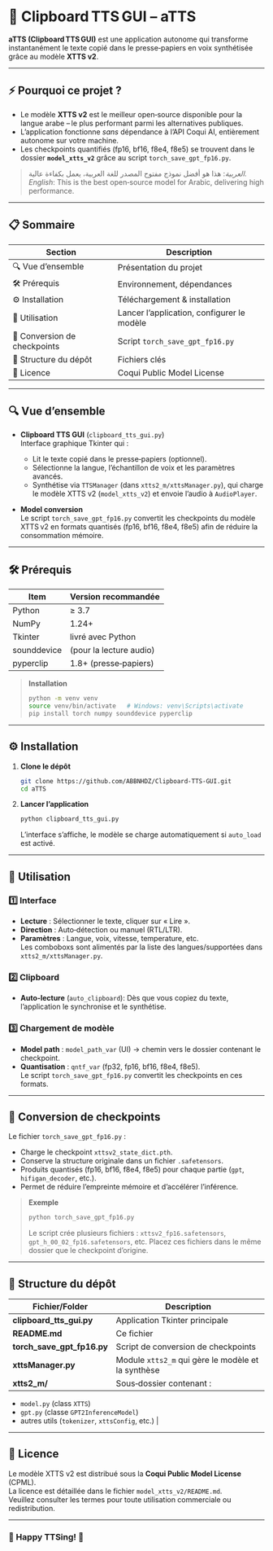 
# 📌  Clipboard TTS GUI – aTTS  
**aTTS (Clipboard TTS GUI)** est une application autonome qui transforme instantanément le texte copié dans le presse‑papiers en voix synthétisée grâce au modèle **XTTS v2**.  

---

## ⚡️ Pourquoi ce projet ?
- Le modèle **XTTS v2** est le meilleur open‑source disponible pour la langue arabe – le plus performant parmi les alternatives publiques.
- L’application fonctionne *sans* dépendance à l’API Coqui AI, entièrement autonome sur votre machine.
- Les checkpoints quantifiés (fp16, bf16, f8e4, f8e5) se trouvent dans le dossier **`model_xtts_v2`** grâce au script `torch_save_gpt_fp16.py`.

> *العربية*: هذا هو أفضل نموذج مفتوح المصدر للغة العربية، يعمل بكفاءة عالية.  
> *English*: This is the best open‑source model for Arabic, delivering high performance.

---

## 📋 Sommaire

| Section | Description |
|---------|-------------|
| 🔍 Vue d’ensemble | Présentation du projet |
| 🛠️ Prérequis | Environnement, dépendances |
| ⚙️ Installation | Téléchargement & installation |
| 🚀 Utilisation | Lancer l’application, configurer le modèle |
| 🔄 Conversion de checkpoints | Script `torch_save_gpt_fp16.py` |
| 📁 Structure du dépôt | Fichiers clés |
| 📜 Licence | Coqui Public Model License |

---

## 🔍 Vue d’ensemble

- **Clipboard TTS GUI** (`clipboard_tts_gui.py`)  
  Interface graphique Tkinter qui :
  - Lit le texte copié dans le presse‑papiers (optionnel).
  - Sélectionne la langue, l’échantillon de voix et les paramètres avancés.
  - Synthétise via `TTSManager` (dans `xtts2_m/xttsManager.py`), qui charge le modèle XTTS v2 (`model_xtts_v2`) et envoie l’audio à `AudioPlayer`.

- **Model conversion**  
  Le script `torch_save_gpt_fp16.py` convertit les checkpoints du modèle XTTS v2 en formats quantisés (fp16, bf16, f8e4, f8e5) afin de réduire la consommation mémoire.

---

## 🛠️ Prérequis

| Item | Version recommandée |
|------|---------------------|
| Python | ≥ 3.7 |
| NumPy | 1.24+ |
| Tkinter | livré avec Python |
| sounddevice | (pour la lecture audio) |
| pyperclip | 1.8+ (presse‑papiers) |

> **Installation**  
> ```bash
> python -m venv venv
> source venv/bin/activate   # Windows: venv\Scripts\activate
> pip install torch numpy sounddevice pyperclip
> ```

---

## ⚙️ Installation

1. **Clone le dépôt**  
   ```bash
   git clone https://github.com/ABBNHDZ/Clipboard-TTS-GUI.git
   cd aTTS
   ```
2. **Lancer l’application**  
   ```bash
   python clipboard_tts_gui.py
   ```
   L’interface s’affiche, le modèle se charge automatiquement si `auto_load` est activé.

---

## 🚀 Utilisation

### 1️⃣ Interface

- **Lecture** : Sélectionner le texte, cliquer sur « Lire ».
- **Direction** : Auto‑détection ou manuel (RTL/LTR).
- **Paramètres** : Langue, voix, vitesse, temperature, etc.  
  Les comboboxs sont alimentés par la liste des langues/supportées dans `xtts2_m/xttsManager.py`.

### 2️⃣ Clipboard

- **Auto‑lecture** (`auto_clipboard`): Dès que vous copiez du texte, l’application le synchronise et le synthétise.

### 3️⃣ Chargement de modèle

- **Model path** : `model_path_var` (UI) → chemin vers le dossier contenant le checkpoint.
- **Quantisation** : `qntf_var` (fp32, fp16, bf16, f8e4, f8e5).  
  Le script `torch_save_gpt_fp16.py` convertit les checkpoints en ces formats.

---

## 🔄 Conversion de checkpoints

Le fichier `torch_save_gpt_fp16.py` :

- Charge le checkpoint `xttsv2_state_dict.pth`.
- Conserve la structure originale dans un fichier `.safetensors`.
- Produits quantisés (fp16, bf16, f8e4, f8e5) pour chaque partie (`gpt`, `hifigan_decoder`, etc.).
- Permet de réduire l’empreinte mémoire et d’accélérer l’inférence.

> **Exemple**  
> ```bash
> python torch_save_gpt_fp16.py
> ```
> Le script crée plusieurs fichiers : `xttsv2_fp16.safetensors`, `gpt_h_00_02_fp16.safetensors`, etc. Placez ces fichiers dans le même dossier que le checkpoint d’origine.

---

## 📁 Structure du dépôt

| Fichier/Folder | Description |
|----------------|-------------|
| **clipboard_tts_gui.py** | Application Tkinter principale |
| **README.md** | Ce fichier |
| **torch_save_gpt_fp16.py** | Script de conversion de checkpoints |
| **xttsManager.py** | Module `xtts2_m` qui gère le modèle et la synthèse |
| **xtts2_m/** | Sous‑dossier contenant :  
  - `model.py` (class `XTTS`)  
  - `gpt.py` (classe `GPT2InferenceModel`)  
  - autres utils (`tokenizer`, `xttsConfig`, etc.) |

---

## 📜 Licence

Le modèle XTTS v2 est distribué sous la **Coqui Public Model License** (CPML).  
La licence est détaillée dans le fichier `model_xtts_v2/README.md`.  
Veuillez consulter les termes pour toute utilisation commerciale ou redistribution.


---

### 🎉 Happy TTSing! 🎉